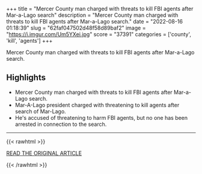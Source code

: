 +++
title = "Mercer County man charged with threats to kill FBI agents after Mar-a-Lago search"
description = "Mercer County man charged with threats to kill FBI agents after Mar-a-Lago search."
date = "2022-08-16 01:18:39"
slug = "62faf047502d48f58d89baf2"
image = "https://i.imgur.com/Um5YXei.jpg"
score = "37391"
categories = ['county', 'kill', 'agents']
+++

Mercer County man charged with threats to kill FBI agents after Mar-a-Lago search.

## Highlights

- Mercer County man charged with threats to kill FBI agents after Mar-a-Lago search.
- Mar-A-Lago president charged with threatening to kill agents after search of Mar-Lago.
- He's accused of threatening to harm FBI agents, but no one has been arrested in connection to the search.

---

{{< rawhtml >}}
  <p class="article-category">
    <a target="_blank" href="https://www.post-gazette.com/news/crime-courts/2022/08/15/threat-to-fbi-adam-bies-mercer-county-pa-trump-mar-a-lago-search-gab-threats/stories/202208150059">READ THE ORIGINAL ARTICLE</a>
  </p>
{{< /rawhtml >}}
